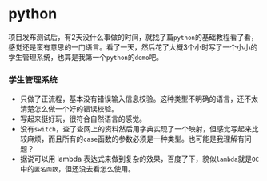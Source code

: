 # python

项目发布测试后，有2天没什么事做的时间，就找了篇`python`的基础教程看了看，感觉还是蛮有意思的一门语言。看了一天，然后花了大概3个小时写了一个小小的学生管理系统，也算是我第一个`python`的`demo`吧。

### 学生管理系统
* 只做了正流程，基本没有错误输入信息校验。这种类型不明确的语言，还不太清楚怎么做一个好的错误校验。
* 写起来挺好玩，很符合自然语言的感觉。
* 没有`switch`，查了查网上的资料然后用字典实现了一个映射，但感觉写起来比较麻烦，而且所有的`case`函数的参数必须是一种类型。也可能是我理解有问题？
* 据说可以用 lambda 表达式来做到复杂的效果，百度了下，貌似`lambda`就是`OC`中的`匿名函数`，但还没去看怎么使用。

